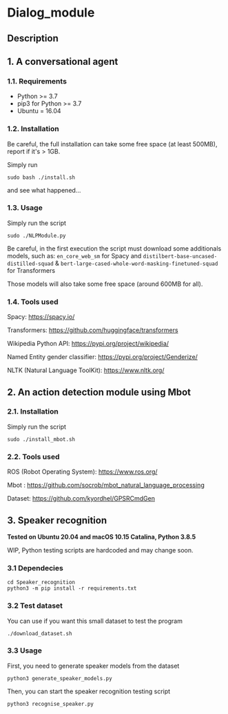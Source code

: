 # Dialog_module

## Description

## 1. A conversational agent

### 1.1. Requirements

- Python >= 3.7
- pip3 for Python >= 3.7
- Ubuntu = 16.04

### 1.2. Installation

Be careful, the full installation can take some free space (at least 500MB), report if it's > 1GB.

Simply run 
```
sudo bash ./install.sh
```
and see what happened...

### 1.3. Usage

Simply run the script 
```
sudo ./NLPModule.py
```

Be careful, in the first execution the script must download some additionals models, such as:
```en_core_web_sm``` for Spacy and ```distilbert-base-uncased-distilled-squad``` & ```bert-large-cased-whole-word-masking-finetuned-squad``` for Transformers

Those models will also take some free space (around 600MB for all).

### 1.4. Tools used

Spacy:
https://spacy.io/

Transformers:
https://github.com/huggingface/transformers

Wikipedia Python API:
https://pypi.org/project/wikipedia/

Named Entity gender classifier:
https://pypi.org/project/Genderize/

NLTK (Natural Language ToolKit):
https://www.nltk.org/

## 2. An action detection module using Mbot 

### 2.1. Installation

Simply run the script 
```
sudo ./install_mbot.sh
```

### 2.2. Tools used

ROS (Robot Operating System):
https://www.ros.org/

Mbot :
https://github.com/socrob/mbot_natural_language_processing

Dataset:
https://github.com/kyordhel/GPSRCmdGen

## 3. Speaker recognition

**Tested on Ubuntu 20.04 and macOS 10.15 Catalina, Python 3.8.5**

WIP, Python testing scripts are hardcoded and may change soon.

### 3.1 Dependecies
```
cd Speaker_recognition
python3 -m pip install -r requirements.txt
```

### 3.2 Test dataset
You can use if you want this small dataset to test the program
```
./download_dataset.sh
```

### 3.3 Usage
First, you need to generate speaker models from the dataset

```
python3 generate_speaker_models.py
```

Then, you can start the speaker recognition testing script
```
python3 recognise_speaker.py
```

